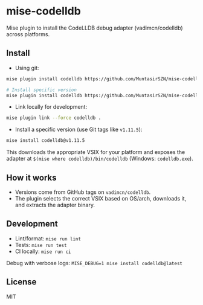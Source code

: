 # mise-codelldb

Mise plugin to install the CodeLLDB debug adapter (vadimcn/codelldb) across platforms.

## Install

- Using git:

```sh
mise plugin install codelldb https://github.com/MuntasirSZN/mise-codelldb

# Install specific version
mise plugin install codelldb https://github.com/MuntasirSZN/mise-codelldb@v1.0.3
```

- Link locally for development:
```sh
mise plugin link --force codelldb .
```

- Install a specific version (use Git tags like `v1.11.5`):
```sh
mise install codelldb@v1.11.5
```

This downloads the appropriate VSIX for your platform and exposes the adapter at `$(mise where codelldb)/bin/codelldb` (Windows: `codelldb.exe`).

## How it works

- Versions come from GitHub tags on `vadimcn/codelldb`.
- The plugin selects the correct VSIX based on OS/arch, downloads it, and extracts the adapter binary.

## Development

- Lint/format: `mise run lint`
- Tests: `mise run test`
- CI locally: `mise run ci`

Debug with verbose logs: `MISE_DEBUG=1 mise install codelldb@latest`

## License

MIT
